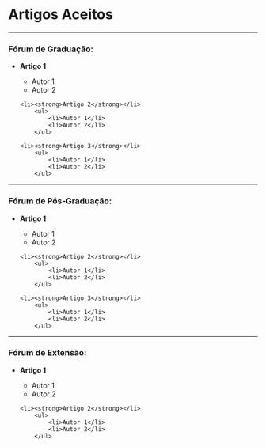 ﻿---
layout: page-fullwidth
subheadline: ""
permalink: "/aceitos/"
header:
   image_fullwidth: BannerERES2023.png
---

<h1>Artigos Aceitos</h1>
<hr>

<h3>Fórum de Graduação:</h3>

<ul>
	<li><strong>Artigo 1</strong></li>
		<ul>
			<li>Autor 1</li>
			<li>Autor 2</li>
		</ul>
	
	<li><strong>Artigo 2</strong></li>
		<ul>
			<li>Autor 1</li>
			<li>Autor 2</li>
		</ul>
		
	<li><strong>Artigo 3</strong></li>
		<ul>
			<li>Autor 1</li>
			<li>Autor 2</li>
		</ul>	
</ul>

<hr>

<h3>Fórum de Pós-Graduação:</h3>

<ul>
	<li><strong>Artigo 1</strong></li>
		<ul>
			<li>Autor 1</li>
			<li>Autor 2</li>
		</ul>
	
	<li><strong>Artigo 2</strong></li>
		<ul>
			<li>Autor 1</li>
			<li>Autor 2</li>
		</ul>
		
	<li><strong>Artigo 3</strong></li>
		<ul>
			<li>Autor 1</li>
			<li>Autor 2</li>
		</ul>	
</ul>

<hr>

<h3>Fórum de Extensão:</h3>

<ul>
	<li><strong>Artigo 1</strong></li>
		<ul>
			<li>Autor 1</li>
			<li>Autor 2</li>
		</ul>
	
	<li><strong>Artigo 2</strong></li>
		<ul>
			<li>Autor 1</li>
			<li>Autor 2</li>
		</ul>		
</ul>

<!-- graduacao

HoneyComb-ER: Adequação do Framework HoneyComb para Engenharia de Requisitos
Lis Ângela De Bortoli (Instituto Federal do Rio Grande do Sul (IFRS) - Campus Sertão - Brazil),
Emerson Oliveira Jr. (Instituto Federal do Rio Grande do Sul - Brazil)

Critérios para geração de casos de teste baseados em modelo descritos em PcML
Beatriz da Silva (Universidade Federal de Santa Catarina - Brazil),
Gian Berkenbrock (Universidade Federal de Santa Catarina - Brazil)

Dados Saúde: Desenvolvimento de um aplicativo para gerenciar informações pessoais de saúde
Amanda Spolaor (Universidade Federal do Pampa - Brazil),
Aline Mello (Universidade Federal do Pampa - Brazil)

Ensino de Engenharia de Software utilizando Sala de Aula Invertida
Plinio Vilela (State University of Campinas - Brazil)

Evolução de uma Ferramenta Educacional de Gerenciamento de Projetos Usando Arquitetura Baseada em Serviços
Thiago Araújo (UNIPAMPA - Brazil),
Raul Neves (Universidade Federal do Pampa - Brazil),
Matheus Boeira (Universidade Federal do Pampa (Unipampa) - Brazil),
Dionas Muller (Unipampa - Brazil),
Maicon Bernardino (Universidade Federal do Pampa (Unipampa) - Brazil),
Fábio Basso (Universidade Federal do Pampa (Unipampa) - Brazil)

Evolução da Open Coding Tool: Uma Ferramenta de Codificação Colaborativa para Análise de Dados Qualitativos
Aline Mello (Universidade Federal do Pampa - Brazil),
Andrea Bordin (Universidade Federal de Santa Catarina - Brazil),
Maurício Escobar (Instituto Federal Farroupilha Alegrete)

Avaliação de um Software para o Ensino de Gerenciamento de Projetos com base no PMBOK: Um Grupo Focal
Raul Neves (Universidade Federal do Pampa - Brazil),
Dionas Muller (Unipampa - Brazil),
Maicon Bernardino (Universidade Federal do Pampa (Unipampa) - Brazil),
Thiago Araújo (UNIPAMPA - Brazil),
Matheus Boeira (Universidade Federal do Pampa (Unipampa) - Brazil),
Elder Rodrigues (Universidade Federal do Pampa - UNIPAMPA Alegrete - Brazil)

Análise Qualitativa de Ferramentas ESG para um Modelo de Funcionalidades: Um Estudo da Literatura Cinza
Willian Clemente (Universidade Federal do Pampa - Brazil),
Rafael Ribeiro (Universidade Federal do Pampa - Brazil),
Elder Rodrigues (Universidade Federal do Pampa - UNIPAMPA Alegrete - Brazil),
Maicon Bernardino (Universidade Federal do Pampa (Unipampa) - Brazil),
Iago Nogueira (Universidade Federal do Pampa - Brazil)

Avaliação das Funcionalidades de Softwares de Auxilio à Empresas de Gestão e Consultoria Ambiental: Um Survey
Rafael Ribeiro (Universidade Federal do Pampa - Brazil),
Maicon Bernardino (Universidade Federal do Pampa (Unipampa) - Brazil),
Willian Clemente (Universidade Federal do Pampa - Brazil),
Iago Nogueira (Universidade Federal do Pampa - Brazil),
Elder Rodrigues (Universidade Federal do Pampa - UNIPAMPA Alegrete - Brazil)

Reengenharia e Evolução de um Software para Reconhecimento de Diagramas de Classe UML
Arthur Becker (Federal University of Pampa - Brazil),
João Pablo S. da Silva (Federal University of Pampa - Brazil),
Miguel Ecar (Universidade Federal do Pampa - Brazil)

Em Direção ao Gerenciamento de Projetos no Ecossistema de Startups: Resultados Preliminares
Jéssica Ribeiro (Universidade Federal do Pampa - Brazil),
Maicon Bernardino (Universidade Federal do Pampa (Unipampa) - Brazil),
Fábio Basso (Universidade Federal do Pampa (Unipampa) - Brazil)

Integração de atividades de programação no ensino de teste de software em um ambiente com elementos de jogos
Vinicius Petris (Universidade Tecnologia Federal do Parana - Brazil),
Marco Aurélio Graciotto Silva (Universidade Tecnológica Federal do Paraná - Brazil)

Técnicas predatórias na monetização de jogos digitais: um estudo de caso utilizando semiótica
Vinicius Kreutz Recktenwaldt (UDESC - Brazil),
Carla Berkenbrock (Universidade do Estado de Santa Catarina - UDESC - Brazil)

Um Sistema Preliminar de Apoio à Gestão de Controle de Qualidade em Jogos Digitais
Gustavo da Costa (Universidade Federal do Pampa - Brazil),
João Pablo S. da Silva (Federal University of Pampa - Brazil)

Investigando a viabilidade de uso do UX Curve na Avaliação de Ambientes Virtuais de Aprendizagem
Marcelo Arrojo (Unipampa - Brazil),
Lucas Carvalho (Universidade Federal do Pampa - Brazil),
Matheus D'Avila (UNIPAMPA - Brazil),
Williamson Silva (Universidade Federal do Pampa (Campus Alegrete) - Brazil)

Em direção à um checklist para garantia da qualidade em atributos de acessibilidade das tecnologias emergentes de RV e RA
Larissa Xavier (Universidade Federal do Pampa - Brazil),
Fábio Basso (Universidade Federal do Pampa (Unipampa) - Brazil)

Explorando o Uso do Visual Law na Prática Jurídica: Um Survey
Gustavo Silva (Universidade Federal do Pampa - Brazil),
Maicon Bernardino (Universidade Federal do Pampa (Unipampa) - Brazil),
Glaucia Serafini (Glaucia Serafini Advocacia - Brazil)

Metadata Standards: a Review Towards Modeling Experiments
Filipe Santana (State University of Maringá - Brazil),
André F. R. Cordeiro (State University of Maringá - Brazil),
Edson OliveiraJr (Universidade Estadual de Maringá - Brazil)

Dublin Core for Recording Metadata of Experiments in Software Engineering: A Survey
Filipe Santana (State University of Maringá - Brazil),
André F. R. Cordeiro (State University of Maringá - Brazil),
Edson OliveiraJr (Universidade Estadual de Maringá - Brazil)

Adoção de Domain-Driven Design para o Domínio de Pagamentos
Pedro Chagas (State University of Maringá - Brazil),
Carlos Luz (State University of Maringá - Brazil),
Edson OliveiraJr (Universidade Estadual de Maringá - Brazil)

Projeto e Desenvolvimento de um Software de Apoio à Revisão Aberta por Pares
Matheus Pereira (State University of Maringá - Brazil),
Nelson Tenório (Universidade Cesumar - UniCesumar e Universidade Estadual de Maringá - UEM - Brazil),
Edson OliveiraJr (Universidade Estadual de Maringá - Brazil)

Desenvolvimento dirigido a modelo para Bootloader de microcontrolador
Angeline Melchiors (UFSC - Brazil),
André Luigi Bonote (UFSC - Brazil),
Gian Berkenbrock (Universidade Federal de Santa Catarina - Brazil),
Lucas Tosetto Teixeira (UFSC - Brazil)

Explorando Padrões de Projetos em Sistemas baseados em Aprendizado de Máquina: Um estudo de Caso
Vitor Balsanello (Universidade Técnologica Federal do Paraná - Brazil),
Alinne Souza (Universidade Tecnológica Federal do Paraná - Brazil),
Francisco Carlos Souza (Universidade Tecnológica Federal do Paraná - Brazil)

-->


<!-- pos-graduacao

Uma Análise Abrangente de Soluções de Autenticação para Microsserviços: Uma Revisão Sistemática
Rodrigo Cargnelutti (UNIPAMPA - Brazil),
Maicon Bernardino (Universidade Federal do Pampa (Unipampa) - Brazil),
Fábio Basso (Universidade Federal do Pampa (Unipampa) - Brazil)

Domain Ontology Evaluation in Software Development: Questionnaire Proposal
Maria Lazaretti (Unicesumar - Brazil),
Nelson Nunes Tenório Junior (Unicesumar - Brazil),
Thaise Moser Teixeira (Unicesumar - Brazil)

Gamificação no Ensino de Engenharia de Software: Guidelines para Apoio ao Professor
Julio Herculani (Universidade Estadual de Maringá - -- Select Country --),
Aline Amaral (Universidade Estadual de Maringa - Brazil),
Thelma Colanzi (Universidade Estadual de Maringá - Brazil)

AIQuiz: Uma Ferramenta de Apoio à Gamificação Aprimorada com Inteligência Artificial de ChatBot
Cristian Tales Bandeira (universidade federal do pampa - Brazil),
Elder Rodrigues (Universidade Federal do Pampa - UNIPAMPA Alegrete - Brazil),
Maicon Bernardino (Universidade Federal do Pampa (Unipampa) - Brazil),
Ildevana Poltronieri (Universidade Federal do Pampa - Brazil)

Elicitação, Priorização e Validação de Requisitos de uma Ferramenta para Gerenciar Programas e Projetos de Extensão Universitária: um Estudo de Levantamento
Igor Dalepiane (Unipampa - Brazil),
Lucas Fell (Unipampa - Brazil),
Maicon Bernardino (Universidade Federal do Pampa (Unipampa) - Brazil),
Williamson Silva (Universidade Federal do Pampa (Campus Alegrete) - Brazil)

Um método para criação de MVP para startups de software nos cursos de graduação da área da computação
Cristiane Alves Estevo (UEM - Brazil),
Gislaine Camila Leal (Universidade Estadual de Maringá - Brazil),
Renato Balancieri (Universidade Estadual do Paraná - Brazil),
Guilherme Guerino (Universidade Estadual de Maringá - Brazil)

MS Planner: Um Software para Elaboração de Plano de Estudos Sensível ao Contexto de Estudantes da Pós-graduação
Bruna Dias (Universidade Federal do Pampa - Brazil),
Samuel Müller Forrati (Universidade Federal do Pampa (Unipampa) - Campus Alegrete - Brazil),
Marina Otokovieski (Universidade Federal do Pampa - Brazil),
Andressa Rodrigues (Universidade Federal do Pampa - Brazil),
Alice Finger (Universidade Federal do Pampa - Brazil),
João Pablo S. da Silva (Federal University of Pampa - Brazil)

Investigating the Developers? Perceptions of Unit Testing and Its Practice
Lidvaldo Santos (University of Rio de Janeiro - Brazil),
Fernanda Santos (UFRJ - Brazil),
Renan Parreira (UFRJ),
Rafael de Mello (UFRJ - Brazil)

Uma Ferramenta Baseada na Web para Apoiar a Gestão de Programas e Projetos Extensão Universitária: Uma Avaliação Passo a Passo com Especialistas
Igor Dalepiane (Unipampa - Brazil),
Lucas Fell (Unipampa - Brazil),
Maicon Bernardino (Universidade Federal do Pampa (Unipampa) - Brazil),
Aline Mello (Universidade Federal do Pampa - Brazil),
Fábio Basso (Universidade Federal do Pampa (Unipampa) - Brazil)

Uma Proposta para Automatização de Avaliação de Usabilidade/UX
Luciano Anísio Garcia (USP - Brazil),
Marcelo Morandini (Universidade de São Paulo - Brazil),
Edson OliveiraJr (Universidade Estadual de Maringá - Brazil)

Democratização do uso de Big Data: um relato de experiência em empresa de grande porte do ramo varejista
Almir Kania Junior (Universidade Tecnológica Federal do Paraná - Brazil),
Alinne Souza (Universidade Tecnológica Federal do Paraná - Brazil)

-->

<!-- extensao

Relato de Experiência no Projeto Engenharia de Software Aplicada à Causas Sociais: AVICO Brasil
Bhruno Leifheit (Universidade Federal do Pampa - Brazil),
Cassio Ceolin Junior (Unipampa - Brazil),
Daniel De Freitas (Universidade federal do pampa - Brazil),
Fábio Basso (Universidade Federal do Pampa (Unipampa) - Brazil),
Williamson Silva (Universidade Federal do Pampa (Campus Alegrete) - Brazil)

O uso da metodologias ativas no ensino de Engenharia de Requisitos: O Caso do Projeto Web Academy
Crhistopher Ric Saar (Universidade Federal do Acre - Brazil),
Laura Costa Sarkis (Universidade Federal do Acre - Brazil),
Daricélio Soares (Federal University of Acre - Brazil)

-->